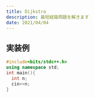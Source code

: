 ```yaml
---
title: Dijkstra
description: 最短経路問題を解きます
date: 2021/04/04
---
```


## 実装例

```cpp
#include<bits/stdc++.h>
using namespace std;
int main(){
  int n;
  cin>>n;
}
```